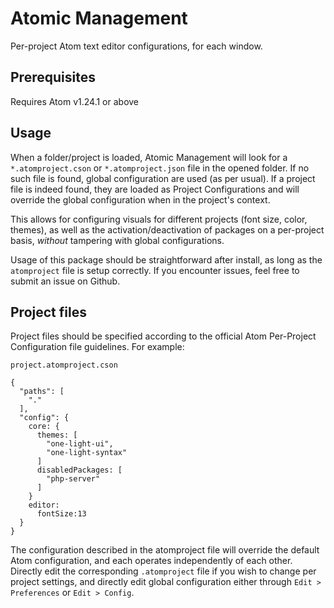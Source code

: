 # Atomic Management
Per-project Atom text editor configurations, for each window.

## Prerequisites
Requires Atom v1.24.1 or above

## Usage
When a folder/project is loaded, Atomic Management will look for a `*.atomproject.cson` or `*.atomproject.json` file in the opened folder. If no such file is found, global configuration are used (as per usual). If a project file is indeed found, they are loaded as Project Configurations and will override the global configuration when in the project's context.

This allows for configuring visuals for different projects (font size, color, themes), as well as the activation/deactivation of packages on a per-project basis, *without* tampering with global configurations.

Usage of this package should be straightforward after install, as long as the `atomproject` file is setup correctly. If you encounter issues, feel free to submit an issue on Github.

## Project files
Project files should be specified according to the official Atom Per-Project Configuration file guidelines. For example:

```
project.atomproject.cson

{
  "paths": [
    "."
  ],
  "config": {
    core: {
      themes: [
        "one-light-ui",
        "one-light-syntax"
      ]
      disabledPackages: [
        "php-server"
      ]
    }
    editor:
      fontSize:13
  }
}
```

The configuration described in the atomproject file will override the default Atom configuration, and each operates independently of each other. Directly edit the corresponding `.atomproject` file if you wish to change per project settings, and directly edit global configuration either through `Edit > Preferences` or `Edit > Config`.

